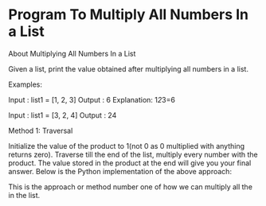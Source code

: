 # Program To Multiply All Numbers In a List
 About Multiplying All Numbers In a List

Given a list, print the value obtained after multiplying all numbers in a list. 

Examples: 
 
Input :  list1 = [1, 2, 3] 
Output : 6 
Explanation: 1*2*3=6 

Input : list1 = [3, 2, 4] 
Output : 24 

Method 1: Traversal

Initialize the value of the product to 1(not 0 as 0 multiplied with anything returns zero). Traverse till the end of the list, multiply every number with the product. The value stored in the product at the end will give you your final answer.
Below is the Python implementation of the above approach:

This is the approach or method number one of how we can multiply all the in the list.

